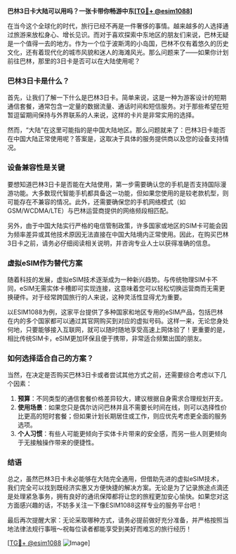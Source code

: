 **巴林3日卡大陆可以用吗？一张卡带你畅游中东[[TG💪+ @esim1088](https://t.me/s/esim1088)]**

在当今这个全球化的时代，旅行已经不再是一件奢侈的事情。越来越多的人选择通过旅游来放松身心、增长见识。而对于喜欢探索中东地区的朋友们来说，巴林无疑是一个值得一去的地方。作为一个位于波斯湾的小岛国，巴林不仅有着悠久的历史文化，还有着现代化的城市风貌和迷人的海滩风光。那么问题来了——如果你计划前往巴林，那里的3日卡是否可以在大陆使用呢？

### 巴林3日卡是什么？

首先，让我们了解一下什么是巴林3日卡。简单来说，这是一种为游客设计的短期通信套餐，通常包含一定量的数据流量、通话时间和短信服务。对于那些希望在短暂逗留期间保持与外界联系的人来说，这样的卡片是非常实用的选择。

然而，“大陆”在这里可能指的是中国大陆地区。那么问题就来了：巴林3日卡能否在中国大陆正常使用呢？答案是，这取决于具体的服务提供商以及您的设备支持情况。

### 设备兼容性是关键

要想知道巴林3日卡是否能在大陆使用，第一步需要确认您的手机是否支持国际漫游功能。大多数现代智能手机都具备这一功能，但如果您使用的是较老款机型，则可能存在不兼容的情况。此外，还需要确保您的手机网络模式（如GSM/WCDMA/LTE）与巴林运营商提供的网络频段相匹配。

另外，由于中国大陆实行严格的电信管制政策，许多国家或地区的SIM卡可能会因为频率差异或其他技术原因无法直接在中国大陆境内正常使用。因此，在购买巴林3日卡之前，请务必仔细阅读相关说明，并咨询专业人士以获得准确的信息。

### 虚拟eSIM作为替代方案

随着科技的发展，虚拟eSIM技术逐渐成为一种新兴趋势。与传统物理SIM卡不同，eSIM无需实体卡槽即可实现连接，这意味着您可以轻松切换运营商而无需更换硬件。对于经常跨国旅行的人来说，这种灵活性显得尤为重要。

以ESIM1088为例，这家平台提供了多种国家和地区专用的eSIM产品，包括巴林在内的多个国家都可以通过其官网购买到对应的虚拟号码。这样一来，无论您身处何地，只要能够接入互联网，就可以随时随地享受高速上网体验了！更重要的是，相比传统SIM卡，eSIM更加环保且便于携带，非常适合频繁出国的朋友。

### 如何选择适合自己的方案？

当然，在决定是否购买巴林3日卡或者尝试其他方式之前，还需要综合考虑以下几个因素：

1. **预算**：不同类型的通信套餐价格差异较大，建议根据自身需求合理规划开支。
2. **使用场景**：如果您只是偶尔访问巴林并且不需要长时间在线，则可以选择性价比更高的短时套餐；但如果计划长期居住或工作，则应优先考虑更全面的服务选项。
3. **个人习惯**：有些人可能更倾向于实体卡片带来的安全感，而另一些人则更倾向于无接触操作带来的便捷性。

### 结语

总之，虽然巴林3日卡未必能够在大陆完全通用，但借助先进的虚拟eSIM技术，我们完全可以找到既经济实惠又方便快捷的解决方案。无论是为了记录旅途点滴还是处理紧急事务，拥有良好的通讯保障都将让您的旅程更加安心愉快。如果您对这方面感兴趣的话，不妨多关注一下像ESIM1088这样专业的服务平台吧！

最后再次提醒大家：无论采取哪种方式，请务必提前做好充分准备，并严格按照当地法律法规行事哦～祝每位读者都能享受到美好而难忘的旅行经历！

[[TG💪+ @esim1088](https://t.me/s/esim1088) ![Image](https://i.postimg.cc/4NQfJmqS/Snipaste-2025-05-13-00-14-12.png)]